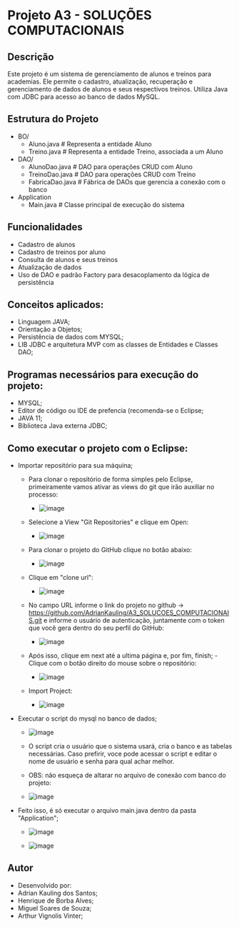 # Projeto A3 - SOLUÇÕES COMPUTACIONAIS

## Descrição
Este projeto é um sistema de gerenciamento de alunos e treinos para academias. 
Ele permite o cadastro, atualização, recuperação e gerenciamento de dados de alunos e seus respectivos treinos. 
Utiliza Java com JDBC para acesso ao banco de dados MySQL.

##  Estrutura do Projeto
  - BO/
    - Aluno.java         # Representa a entidade Aluno
    - Treino.java        # Representa a entidade Treino, associada a um Aluno
  - DAO/
    - AlunoDao.java      # DAO para operações CRUD com Aluno
    - TreinoDao.java     # DAO para operações CRUD com Treino
    - FabricaDao.java    # Fábrica de DAOs que gerencia a conexão com o banco
  - Application          
    - Main.java          # Classe principal de execução do sistema

##  Funcionalidades

- Cadastro de alunos
- Cadastro de treinos por aluno
- Consulta de alunos e seus treinos
- Atualização de dados
- Uso de DAO e padrão Factory para desacoplamento da lógica de persistência

## Conceitos aplicados:
  - Linguagem JAVA;
  - Orientação a Objetos;
  - Persistência de dados com MYSQL;
  - LIB JDBC e arquitetura MVP com as classes de Entidades e Classes DAO;

## Programas necessários para execução do projeto:
  - MYSQL;
  - Editor de código ou IDE de prefencia (recomenda-se o Eclipse;
  - JAVA 11;
  - Biblioteca Java externa JDBC;

## Como executar o projeto com o Eclipse:
  - Importar repositório para sua máquina;
      - Para clonar o repositório de forma simples pelo Eclipse, primeiramente vamos ativar as views do git que irão auxiliar no processo:
          - ![image](https://github.com/user-attachments/assets/56362583-b636-4c47-ae3f-7f15546d582d)
      - Selecione a View "Git Repositories" e clique em Open:
          - ![image](https://github.com/user-attachments/assets/23565e02-816e-493c-98f6-418814353be7)
      - Para clonar o projeto do GitHub clique no botão abaixo:
          - ![image](https://github.com/user-attachments/assets/08b961cd-e985-4b67-b732-b71286e8a7c4)
      - Clique em "clone url":
          - ![image](https://github.com/user-attachments/assets/408d3366-7b3b-40d8-8161-33b65e5e3271)
      - No campo URL informe o link do projeto no github -> https://github.com/AdrianKauling/A3_SOLUCOES_COMPUTACIONAIS.git e informe o usuário de autenticação, juntamente com o token que você gera dentro do seu perfil do GitHub:
          - ![image](https://github.com/user-attachments/assets/92c79680-6ce2-4979-a714-145b90b1a104)
      - Após isso, clique em next até a ultima página e, por fim, finish;
      -Clique com o botão direito do mouse sobre o repositório:
          - ![image](https://github.com/user-attachments/assets/33f76a1f-1f5e-4e73-a36c-8376fd278c39)
      - Import Project:
        
          - ![image](https://github.com/user-attachments/assets/a76be80e-4c60-423c-8545-a86afc1608e3)
  - Executar o script do mysql no banco de dados;
      - ![image](https://github.com/user-attachments/assets/ff03aad5-6fd4-496d-bc81-c7243c33bb00)
        
      - O script cria o usuário que o sistema usará, cria o banco e as tabelas necessárias. Caso prefirir, voce pode acessar o script e editar o nome de usuário e senha para qual achar melhor.
      - OBS: não esqueça de altarar no arquivo de conexão com banco do projeto:
        
      - ![image](https://github.com/user-attachments/assets/f319b265-d7b9-49f8-a45d-a49e8001d956)

  - Feito isso, é só executar o arquivo main.java dentro da pasta "Application";
      - ![image](https://github.com/user-attachments/assets/7096caca-75cd-4c00-8554-88713b025c23)
    
      - ![image](https://github.com/user-attachments/assets/9ebfbbcf-3c97-4145-a142-b6a32b9a69dc)

##  Autor

- Desenvolvido por: 
- Adrian Kauling dos Santos;
- Henrique de Borba Alves;
- Miguel Soares de Souza;
- Arthur Vignolis Vinter;
